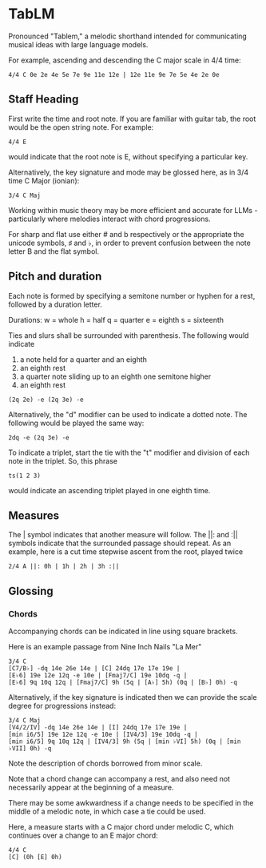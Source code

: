 # TabLM
Pronounced "Tablem," a melodic shorthand intended for communicating musical ideas with large language models.

For example, ascending and descending the C major scale in 4/4 time:

```tablm
4/4 C 0e 2e 4e 5e 7e 9e 11e 12e | 12e 11e 9e 7e 5e 4e 2e 0e
```

## Staff Heading
First write the time and root note. If you are familiar with guitar tab, the root would be the open string note.
For example:
```tablm
4/4 E
```
would indicate that the root note is E, without specifying a particular key.

Alternatively, the key signature and mode may be glossed here, as in 3/4 time C Major (ionian):
```tablm
3/4 C Maj
```
Working within music theory may be more efficient and accurate for LLMs - particularly where melodies interact with chord progressions.

For sharp and flat use either # and b respectively or the appropriate the unicode symbols, ♯ and ♭, in order to prevent confusion between the note letter B and the flat symbol.


## Pitch and duration
Each note is formed by specifying a semitone number or hyphen for a rest, followed by a duration letter.

Durations:
w = whole
h = half
q = quarter
e = eighth
s = sixteenth

Ties and slurs shall be surrounded with parenthesis. The following would indicate
1. a note held for a quarter and an eighth
2. an eighth rest
3. a quarter note sliding up to an eighth one semitone higher
4. an eighth rest
```tablm
(2q 2e) -e (2q 3e) -e
```
Alternatively, the "d" modifier can be used to indicate a dotted note. The following would be played the same way:
```tablm
2dq -e (2q 3e) -e
```

To indicate a triplet, start the tie with the "t" modifier and division of each note in the triplet.
So, this phrase
```tablm
ts(1 2 3)
```
would indicate an ascending triplet played in one eighth time.

## Measures
The | symbol indicates that another measure will follow. The ||: and :|| symbols indicate that the surrounded passage should repeat.
As an example, here is a cut time stepwise ascent from the root, played twice
```tablm
2/4 A ||: 0h | 1h | 2h | 3h :||
```

## Glossing

### Chords
Accompanying chords can be indicated in line using square brackets.

Here is an example passage from Nine Inch Nails "La Mer"

```tablm
3/4 C
[C7/B♭] -dq 14e 26e 14e | [C] 24dq 17e 17e 19e |
[E♭6] 19e 12e 12q -e 10e | [Fmaj7/C] 19e 10dq -q |
[E♭6] 9q 10q 12q | [Fmaj7/C] 9h (5q | [A♭] 5h) (0q | [B♭] 0h) -q
```

Alternatively, if the key signature is indicated then we can provide the scale degree for progressions instead:

```tablm
3/4 C Maj
[V4/2/IV] -dq 14e 26e 14e | [I] 24dq 17e 17e 19e |
[min i6/5] 19e 12e 12q -e 10e | [IV4/3] 19e 10dq -q |
[min i6/5] 9q 10q 12q | [IV4/3] 9h (5q | [min ♭VI] 5h) (0q | [min ♭VII] 0h) -q
```
Note the description of chords borrowed from minor scale.

Note that a chord change can accompany a rest, and also need not necessarily appear at the beginning of a measure.

There may be some awkwardness if a change needs to be specified in the middle of a melodic note, in which case a tie could be used.

Here, a measure starts with a C major chord under melodic C, which continues over a change to an E major chord:
```tablm
4/4 C
[C] (0h [E] 0h)
```

